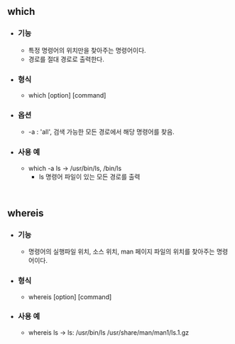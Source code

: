 ## which

  - ### 기능
    - 특정 명령어의 위치만을 찾아주는 명령어이다.
    - 경로를 절대 경로로 출력한다.
  - ### 형식
    - which [option] [command]
  - ### 옵션
    - -a : 'all', 검색 가능한 모든 경로에서 해당 명령어를 찾음.
  - ### 사용 예
    - which -a ls -> /usr/bin/ls, /bin/ls
      - ls 명령어 파일이 있는 모든 경로를 출력

<br>

## whereis

  - ### 기능
    - 명령어의 실행파일 위치, 소스 위치, man 페이지 파일의 위치를 찾아주는 명령어이다.
  - ### 형식
    - whereis [option] [command]
  - ### 사용 예
    - whereis ls -> ls: /usr/bin/ls /usr/share/man/man1/ls.1.gz
